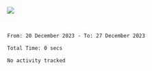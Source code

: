 ![](https://github-widgetbox.vercel.app/api/profile?username=meowkj&data=followers,repositories,stars,commits)

  

<br/>  



<!--START_SECTION:waka-->

```txt
From: 20 December 2023 - To: 27 December 2023

Total Time: 0 secs

No activity tracked
```

<!--END_SECTION:waka-->

